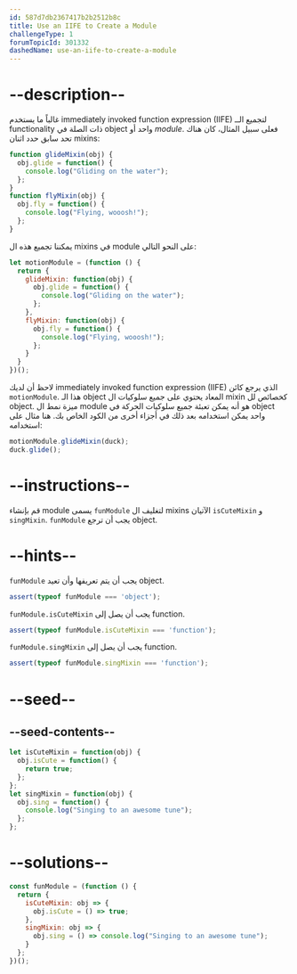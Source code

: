 ```yaml
---
id: 587d7db2367417b2b2512b8c
title: Use an IIFE to Create a Module
challengeType: 1
forumTopicId: 301332
dashedName: use-an-iife-to-create-a-module
---
```


# --description--

غالباً ما يستخدم immediately invoked function expression (IIFE) لتجميع الــ functionality ذات الصلة في object واحد أو <dfn>module</dfn>. فعلى سبيل المثال، كان هناك تحد سابق حدد اثنان mixins:

```js
function glideMixin(obj) {
  obj.glide = function() {
    console.log("Gliding on the water");
  };
}
function flyMixin(obj) {
  obj.fly = function() {
    console.log("Flying, wooosh!");
  };
}
```

يمكننا تجميع هذه ال mixins في module على النحو التالي:

```js
let motionModule = (function () {
  return {
    glideMixin: function(obj) {
      obj.glide = function() {
        console.log("Gliding on the water");
      };
    },
    flyMixin: function(obj) {
      obj.fly = function() {
        console.log("Flying, wooosh!");
      };
    }
  }
})();
```

لاحظ أن لديك immediately invoked function expression (IIFE) الذي يرجع كائن `motionModule`. هذا الـ object المعاد يحتوي على جميع سلوكيات ال mixin كخصائص لل object. ميزة نمط ال module هو أنه يمكن تعبئة جميع سلوكيات الحركة في object واحد يمكن استخدامه بعد ذلك في أجزاء أخرى من الكود الخاص بك. هنا مثال على استخدامه:

```js
motionModule.glideMixin(duck);
duck.glide();
```

# --instructions--

قم بإنشاء module يسمى `funModule` لتغليف ال mixins الآتيان `isCuteMixin` و `singMixin`. `funModule` يجب أن ترجع object.

# --hints--

`funModule` يجب أن يتم تعريفها وأن تعيد object.

```js
assert(typeof funModule === 'object');
```

`funModule.isCuteMixin` يجب أن يصل إلى function.

```js
assert(typeof funModule.isCuteMixin === 'function');
```

`funModule.singMixin` يجب أن يصل إلى function.

```js
assert(typeof funModule.singMixin === 'function');
```

# --seed--

## --seed-contents--

```js
let isCuteMixin = function(obj) {
  obj.isCute = function() {
    return true;
  };
};
let singMixin = function(obj) {
  obj.sing = function() {
    console.log("Singing to an awesome tune");
  };
};
```

# --solutions--

```js
const funModule = (function () {
  return {
    isCuteMixin: obj => {
      obj.isCute = () => true;
    },
    singMixin: obj => {
      obj.sing = () => console.log("Singing to an awesome tune");
    }
  };
})();
```
